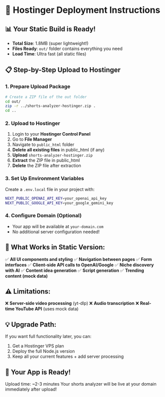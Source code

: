 # 🚀 Hostinger Deployment Instructions

## 📊 Your Static Build is Ready!
- **Total Size**: 1.8MB (super lightweight!)
- **Files Ready**: `out/` folder contains everything you need
- **Load Time**: Ultra fast (all static files)

## 📋 Step-by-Step Upload to Hostinger

### 1. **Prepare Upload Package**
```bash
# Create a ZIP file of the out folder
cd out/
zip -r ../shorts-analyzer-hostinger.zip .
cd ..
```

### 2. **Upload to Hostinger**
1. Login to your **Hostinger Control Panel**
2. Go to **File Manager**
3. Navigate to `public_html` folder
4. **Delete all existing files** in public_html (if any)
5. **Upload** `shorts-analyzer-hostinger.zip`
6. **Extract** the ZIP file in public_html
7. **Delete** the ZIP file after extraction

### 3. **Set Up Environment Variables**
Create a `.env.local` file in your project with:
```bash
NEXT_PUBLIC_OPENAI_API_KEY=your_openai_api_key
NEXT_PUBLIC_GOOGLE_API_KEY=your_google_gemini_key
```

### 4. **Configure Domain (Optional)**
- Your app will be available at `your-domain.com`
- No additional server configuration needed!

## 🔧 **What Works in Static Version:**
✅ **All UI components and styling**
✅ **Navigation between pages** 
✅ **Form interfaces**
✅ **Client-side API calls to OpenAI/Google**
✅ **Niche discovery with AI**
✅ **Content idea generation**
✅ **Script generation**
✅ **Trending content (mock data)**

## ⚠️ **Limitations:**
❌ **Server-side video processing** (yt-dlp)
❌ **Audio transcription**
❌ **Real-time YouTube API** (uses mock data)

## 💡 **Upgrade Path:**
If you want full functionality later, you can:
1. Get a Hostinger VPS plan
2. Deploy the full Node.js version
3. Keep all your current features + add server processing

## 🎯 **Your App is Ready!**
Upload time: ~2-3 minutes
Your shorts analyzer will be live at your domain immediately after upload!
